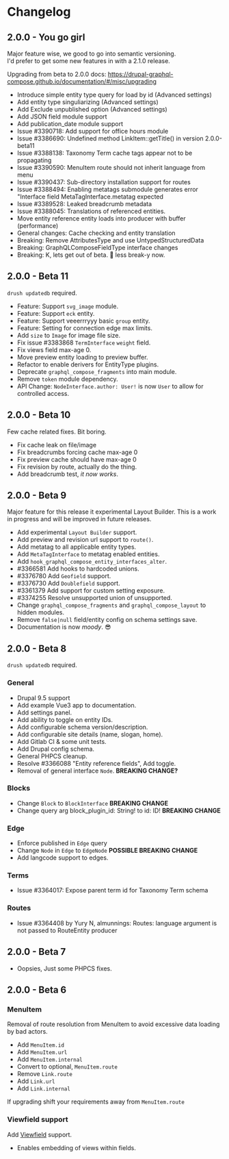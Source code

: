 # Changelog

## 2.0.0 - You go girl

Major feature wise, we good to go into semantic versioning. \
I'd prefer to get some new features in with a 2.1.0 release.

Upgrading from beta to 2.0.0 docs: https://drupal-graphql-compose.github.io/documentation/#/misc/upgrading

- Introduce simple entity type query for load by id (Advanced settings)
- Add entity type singuliarizing (Advanced settings)
- Add Exclude unpublished option (Advanced settings)
- Add JSON field module support
- Add publication_date module support
- Issue #3390718: Add support for office hours module
- Issue #3386690: Undefined method LinkItem::getTitle() in version 2.0.0-beta11
- Issue #3388138: Taxonomy Term cache tags appear not to be propagating
- Issue #3390590: MenuItem route should not inherit language from menu
- Issue #3390437: Sub-directory installation support for routes
- Issue #3388494: Enabling metatags submodule generates error "Interface field MetaTagInterface.metatag expected
- Issue #3389528: Leaked breadcrumb metadata
- Issue #3388045: Translations of referenced entities.
- Move entity reference entity loads into producer with buffer (performance)
- General changes: Cache checking and entity translation
- Breaking: Remove AttributesType and use UntypedStructuredData
- Breaking: GraphQLComposeFieldType interface changes
- Breaking: K, lets get out of beta. :tada: less break-y now.

## 2.0.0 - Beta 11

`drush updatedb` required.

- Feature: Support `svg_image` module.
- Feature: Support `eck` entity.
- Feature: Support veeerrryyy basic `group` entity.
- Feature: Setting for connection edge max limits.
- Add `size` to `Image` for image file size.
- Fix issue #3383868 `TermInterface` `weight` field.
- Fix views field max-age 0.
- Move preview entity loading to preview buffer.
- Refactor to enable derivers for EntityType plugins.
- Deprecate `graphql_compose_fragments` into main module.
- Remove `token` module dependency.
- API Change: `NodeInterface.author: User!` is now `User` to allow for controlled access.

## 2.0.0 - Beta 10

Few cache related fixes. Bit boring.

- Fix cache leak on file/image
- Fix breadcrumbs forcing cache max-age 0
- Fix preview cache should have max-age 0
- Fix revision by route, actually do the thing.
- Add breadcrumb test, _it now works_.

## 2.0.0 - Beta 9

Major feature for this release it experimental Layout Builder.
This is a work in progress and will be improved in future releases.

- Add experimental `Layout Builder` support.
- Add preview and revision url support to `route()`.
- Add metatag to all applicable entity types.
- Add `MetaTagInterface` to metatag enabled entities.
- Add `hook_graphql_compose_entity_interfaces_alter`.
- #3366581 Add hooks to hardcoded unions.
- #3376780 Add `Geofield` support.
- #3376730 Add `Doublefield` support.
- #3361379 Add support for custom setting exposure.
- #3374255 Resolve unsupported union of unsupported.
- Change `graphql_compose_fragments` and `graphql_compose_layout` to hidden modules.
- Remove `false|null` field/entity config on schema settings save.
- Documentation is now _moody_. :sunglasses:

## 2.0.0 - Beta 8

`drush updatedb` required.

### General

- Drupal 9.5 support
- Add example Vue3 app to documentation.
- Add settings panel.
- Add ability to toggle on entity IDs.
- Add configurable schema version/description.
- Add configurable site details (name, slogan, home).
- Add Gitlab CI & some unit tests.
- Add Drupal config schema.
- General PHPCS cleanup.
- Resolve #3366088 "Entity reference fields", Add toggle.
- Removal of general interface `Node`. **BREAKING CHANGE?**

### Blocks

- Change `Block` to `BlockInterface` **BREAKING CHANGE**
- Change query arg block_plugin_id: String! to id: ID! **BREAKING CHANGE**

### Edge

- Enforce published in `Edge` query
- Change `Node` in `Edge` to `EdgeNode` **POSSIBLE BREAKING CHANGE**
- Add langcode support to edges.

### Terms

- Issue #3364017: Expose parent term id for Taxonomy Term schema

### Routes

- Issue #3364408 by Yury N, almunnings: Routes: language argument is not passed to RouteEntity producer

## 2.0.0 - Beta 7

- Oopsies, Just some PHPCS fixes.

## 2.0.0 - Beta 6

### MenuItem

Removal of route resolution from MenuItem to avoid excessive data loading by bad actors.

- Add `MenuItem.id`
- Add `MenuItem.url`
- Add `MenuItem.internal`
- Convert to optional, `MenuItem.route`
- Remove `Link.route`
- Add `Link.url`
- Add `Link.internal`

If upgrading shift your requirements away from `MenuItem.route`

### Viewfield support

Add [Viewfield](https://www.drupal.org/project/viewfield) support.

- Enables embedding of views within fields.
